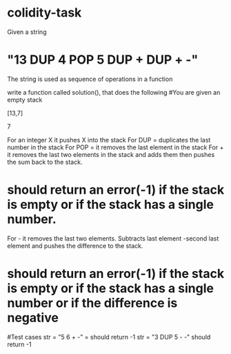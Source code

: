 # colidity-task
Given a string 
# "13 DUP 4 POP 5 DUP + DUP + -" 

The string is used as sequence of operations in a function


write a function called solution(), that does the following
#You are given an empty stack

[13,7]

7


For an integer X it pushes X into the stack
For DUP = duplicates the last number in the stack
For POP = it removes the last element in the stack
For + it removes the last two elements in the stack and adds them then pushes the sum back to the stack.
# should return an error(-1) if the stack is empty or if the stack has a single number.

For - it removes the last two elements. Subtracts last element -second last element and pushes the difference to the stack.

# should return an error(-1) if the stack is empty or if the stack has a single number or if the difference is negative

#Test cases
str = "5 6 + -" = should return -1
str = "3 DUP 5 - -" should return -1
